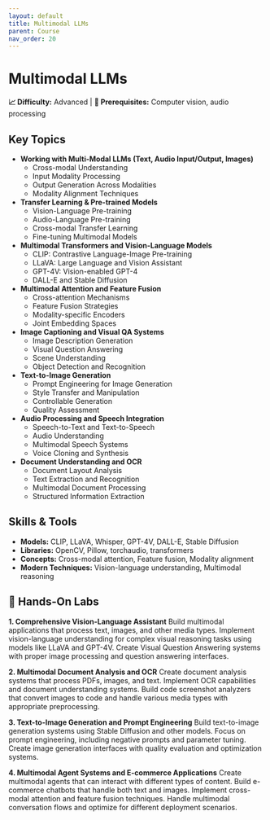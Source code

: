```yaml
---
layout: default
title: Multimodal LLMs
parent: Course
nav_order: 20
---
```


# Multimodal LLMs

**📈 Difficulty:** Advanced | **🎯 Prerequisites:** Computer vision, audio processing

## Key Topics
- **Working with Multi-Modal LLMs (Text, Audio Input/Output, Images)**
  - Cross-modal Understanding
  - Input Modality Processing
  - Output Generation Across Modalities
  - Modality Alignment Techniques
- **Transfer Learning & Pre-trained Models**
  - Vision-Language Pre-training
  - Audio-Language Pre-training
  - Cross-modal Transfer Learning
  - Fine-tuning Multimodal Models
- **Multimodal Transformers and Vision-Language Models**
  - CLIP: Contrastive Language-Image Pre-training
  - LLaVA: Large Language and Vision Assistant
  - GPT-4V: Vision-enabled GPT-4
  - DALL-E and Stable Diffusion
- **Multimodal Attention and Feature Fusion**
  - Cross-attention Mechanisms
  - Feature Fusion Strategies
  - Modality-specific Encoders
  - Joint Embedding Spaces
- **Image Captioning and Visual QA Systems**
  - Image Description Generation
  - Visual Question Answering
  - Scene Understanding
  - Object Detection and Recognition
- **Text-to-Image Generation**
  - Prompt Engineering for Image Generation
  - Style Transfer and Manipulation
  - Controllable Generation
  - Quality Assessment
- **Audio Processing and Speech Integration**
  - Speech-to-Text and Text-to-Speech
  - Audio Understanding
  - Multimodal Speech Systems
  - Voice Cloning and Synthesis
- **Document Understanding and OCR**
  - Document Layout Analysis
  - Text Extraction and Recognition
  - Multimodal Document Processing
  - Structured Information Extraction

## Skills & Tools
- **Models:** CLIP, LLaVA, Whisper, GPT-4V, DALL-E, Stable Diffusion
- **Libraries:** OpenCV, Pillow, torchaudio, transformers
- **Concepts:** Cross-modal attention, Feature fusion, Modality alignment
- **Modern Techniques:** Vision-language understanding, Multimodal reasoning

## 🔬 Hands-On Labs

**1. Comprehensive Vision-Language Assistant**
Build multimodal applications that process text, images, and other media types. Implement vision-language understanding for complex visual reasoning tasks using models like LLaVA and GPT-4V. Create Visual Question Answering systems with proper image processing and question answering interfaces.

**2. Multimodal Document Analysis and OCR**
Create document analysis systems that process PDFs, images, and text. Implement OCR capabilities and document understanding systems. Build code screenshot analyzers that convert images to code and handle various media types with appropriate preprocessing.

**3. Text-to-Image Generation and Prompt Engineering**
Build text-to-image generation systems using Stable Diffusion and other models. Focus on prompt engineering, including negative prompts and parameter tuning. Create image generation interfaces with quality evaluation and optimization systems.

**4. Multimodal Agent Systems and E-commerce Applications**
Create multimodal agents that can interact with different types of content. Build e-commerce chatbots that handle both text and images. Implement cross-modal attention and feature fusion techniques. Handle multimodal conversation flows and optimize for different deployment scenarios. 
